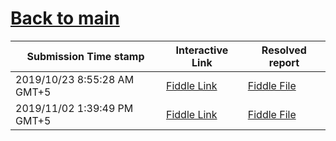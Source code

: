 # [Back to main](https://github.com/glaghari/database-assignement-2019)
|Submission Time stamp          | Interactive Link                                                                              | Resolved report                                                                              |
| ----------------------------- | --------------------------------------------------------------------------------------------- | -------------------------------------------------------------------------------------------- |
| 2019/10/23 8:55:28 AM GMT+5 | [Fiddle Link](https://dbfiddle.uk/?rdbms=oracle_11.2&fiddle=519e5b98d048cde14879206c944738f5) | [Fiddle File](processed/csm-49/519e5b98d048cde14879206c944738f5.md) |
| 2019/11/02 1:39:49 PM GMT+5 | [Fiddle Link](https://dbfiddle.uk/?rdbms=oracle_11.2&fiddle=2e074891286497ce28e68f1eb3e9963c) | [Fiddle File](processed/csm-49/2e074891286497ce28e68f1eb3e9963c.md) |
